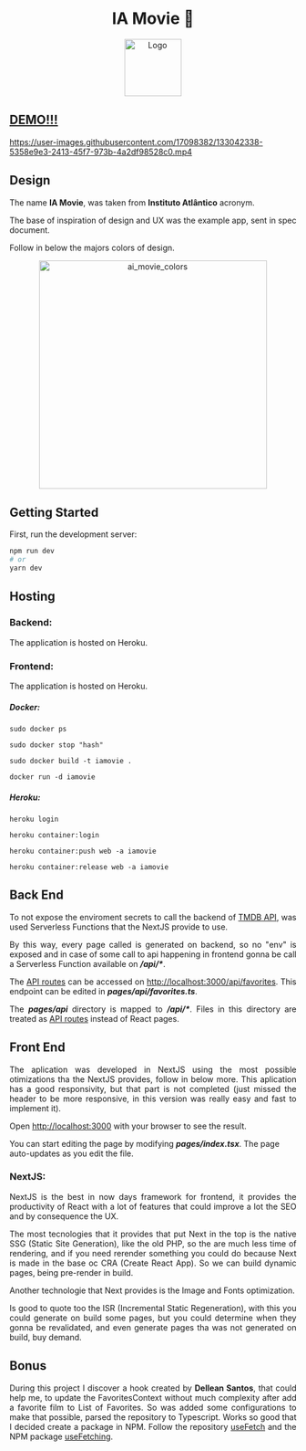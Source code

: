 <p align="center">
	<h1 align="center">
    <span>IA Movie 🎥</span>
  </h1>
</p>
<p align="center">
    <img src="https://user-images.githubusercontent.com/17098382/133039368-a98cccb1-8f96-46fb-a697-20975d2a4828.png" width="100" alt="Logo">
</p>

## [DEMO!!!](https://iamovie.herokuapp.com/)

https://user-images.githubusercontent.com/17098382/133042338-5358e9e3-2413-45f7-973b-4a2df98528c0.mp4


## Design

<p align="justify">
  The name <strong>IA Movie</strong>, was taken from <strong>Instituto Atlântico</strong> acronym.
</p>
<p align="justify">
  The base of inspiration of design and UX was the example app, sent in spec document.
</p>
<p align="justify">
  Follow in below the majors colors of design.
</p>
<p align="center">
    <img src="https://user-images.githubusercontent.com/17098382/133041108-eddc4887-7934-4a2b-bf7a-df7dedde0370.png" width="400" alt="ai_movie_colors">
</p>


## Getting Started

First, run the development server:
```bash
npm run dev
# or
yarn dev
```

## Hosting

### Backend:

<p align="justify">
  The application is hosted on Heroku.
</p>

### Frontend:

<p align="justify">
  The application is hosted on Heroku.
</p>

##### Docker:

`sudo docker ps`

`sudo docker stop "hash"`

`sudo docker build -t iamovie .`

`docker run -d iamovie`

##### Heroku:

`heroku login`

`heroku container:login`

`heroku container:push web -a iamovie`

`heroku container:release web -a iamovie`

## Back End

<p align="justify">
To not expose the enviroment secrets to call the backend of <a href="https://developers.themoviedb.org/4/getting-started/authorization">TMDB API</a>, was used Serverless Functions that the NextJS provide to use.
<p align="justify">
By this way, every page called is generated on backend, so no "env" is exposed and in case of some call to api happening in frontend gonna be call a Serverless Function available on <strong><i>/api/*</i></strong>.
</p>
<p align="justify">
The <a href="https://nextjs.org/docs/api-routes/introduction">API routes</a> can be accessed on <a href="http://localhost:3000/api/favorites">http://localhost:3000/api/favorites</a>. This endpoint can be edited in <strong><i>pages/api/favorites.ts</i></strong>.
</p>
<p align="justify">
The <strong><i>pages/api</i></strong> directory is mapped to <strong><i>/api/*</i></strong>. Files in this directory are treated as <a href="https://nextjs.org/docs/api-routes/introduction">API routes</a> instead of React pages.
</p>

## Front End

<p align="justify">
The aplication was developed in NextJS using the most possible otimizations tha the NextJS provides, follow in below more. This aplication has a good responsivity, but that part is not completed (just missed the header to be more responsive, in this version was really easy and fast to implement it).
</p>
<p align="justify">
Open <a href="http://localhost:3000">http://localhost:3000</a> with your browser to see the result.
<p align="justify">
</p>
You can start editing the page by modifying <strong><i>pages/index.tsx</i></strong>. The page auto-updates as you edit the file.
</p>

### NextJS:

<p align="justify">
NextJS is the best in now days framework for frontend, it provides the productivity of React with a lot of features that could improve a lot the SEO and by consequence the UX. 
</p>
<p align="justify">
The most tecnologies that it provides that put Next in the top is the native SSG (Static Site Generation), like the old PHP, so the are much less time of rendering, and if you need rerender something you could do because Next is made in the base oc CRA (Create React App). So we can build dynamic pages, being pre-render in build.
</p>
<p align="justify">
 Another technologie that Next provides is the Image and Fonts optimization. 
</p>
<p align="justify">
Is good to quote too the ISR (Incremental Static Regeneration), with this you could generate on build some pages, but you could determine when they gonna be revalidated, and even generate pages tha was not generated on build, buy demand.
</p>


## Bonus
<p align="justify">
During this project I discover a hook created by <strong>Dellean Santos</strong>, that could help me, to update the FavoritesContext without much complexity after add a favorite film to List of Favorites. So was added some configurations to make that possible, parsed the repository to Typescript. Works so good that I decided create a package in NPM. Follow the repository <a href="https://github.com/julioflima/use-fetching">useFetch</a> and the NPM package <a href="https://www.npmjs.com/search?q=use-fetching">useFetching</a>.
</p>
